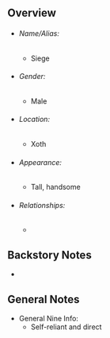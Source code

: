 
## Overview
- ###### Name/Alias:  
	- Siege
- ###### Gender: 
	- Male
- ###### Location: 
	- Xoth
- ###### Appearance:
	- Tall, handsome
- ###### Relationships: 
	- 



## Backstory Notes

- 




## General Notes

-  General Nine Info:
	- Self-reliant and direct
